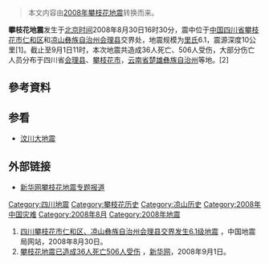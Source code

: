 > 本文内容由[2008年攀枝花地震](https://zh.wikipedia.org/wiki/2008年攀枝花地震)转换而来。


**攀枝花地震**发生于[北京时间](../Page/北京时间.md "wikilink")2008年8月30日16时30分，震中位于[中国](https://zh.wikipedia.org/wiki/中华人民共和国 "wikilink")[四川省](../Page/四川省.md "wikilink")[攀枝花市](../Page/攀枝花市.md "wikilink")[仁和区](../Page/仁和区.md "wikilink")和[凉山彝族自治州](../Page/凉山彝族自治州.md "wikilink")[会理县](../Page/会理县.md "wikilink")交界处，地震规模为[里氏](https://zh.wikipedia.org/wiki/里氏 "wikilink")6.1，震源深度10公里\[1\]。截止至9月1日11时，本次地震共造成36人死亡、506人受伤，大部分伤亡人员分布于四川省[会理县](../Page/会理县.md "wikilink")、[攀枝花市](../Page/攀枝花市.md "wikilink")，[云南省](../Page/云南省.md "wikilink")[楚雄彝族自治州](../Page/楚雄彝族自治州.md "wikilink")等地。\[2\]

## 參考資料

<div class="references-small">

<references />

</div>

## 参看

  - [汶川大地震](../Page/汶川大地震.md "wikilink")

## 外部链接

  - [新华网攀枝花地震专题报道](http://news.xinhuanet.com/newscenter/2008-08/31/content_9743676.htm)

[Category:四川地震](https://zh.wikipedia.org/wiki/Category:四川地震 "wikilink") [Category:攀枝花历史](https://zh.wikipedia.org/wiki/Category:攀枝花历史 "wikilink") [Category:凉山历史](https://zh.wikipedia.org/wiki/Category:凉山历史 "wikilink") [Category:2008年中国灾难](https://zh.wikipedia.org/wiki/Category:2008年中国灾难 "wikilink") [Category:2008年8月](https://zh.wikipedia.org/wiki/Category:2008年8月 "wikilink") [Category:2008年地震](https://zh.wikipedia.org/wiki/Category:2008年地震 "wikilink")

1.  [四川攀枝花市仁和区、凉山彝族自治州会理县交界发生6.1级地震](http://www.cea.gov.cn/manage/html/8a8587881632fa5c0116674a018300cf/_content/08_08/30/1220087184210.html) ，中国地震局网站，2008年8月30日。
2.  [攀枝花地震已造成36人死亡506人受伤](http://news.xinhuanet.com/newscenter/2008-09/01/content_9750600.htm) ，[新华网](../Page/新华网.md "wikilink")，2008年9月1日。